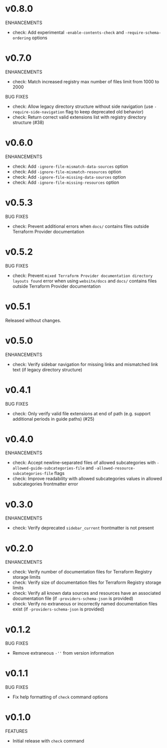 # v0.8.0

ENHANCEMENTS

* check: Add experimental `-enable-contents-check` and `-require-schema-ordering` options

# v0.7.0

ENHANCEMENTS

* check: Match increased registry max number of files limit from 1000 to 2000

BUG FIXES

* check: Allow legacy directory structure without side navigation (use `-require-side-navigation` flag to keep deprecated old behavior)
* check: Return correct valid extensions list with registry directory structure (#38)

# v0.6.0

ENHANCEMENTS

* check: Add `-ignore-file-mismatch-data-sources` option
* check: Add `-ignore-file-mismatch-resources` option
* check: Add `-ignore-file-missing-data-sources` option
* check: Add `-ignore-file-missing-resources` option

# v0.5.3

BUG FIXES

* check: Prevent additional errors when `docs/` contains files outside Terraform Provider documentation

# v0.5.2

BUG FIXES

* check: Prevent `mixed Terraform Provider documentation directory layouts found` error when using `website/docs` and `docs/` contains files outside Terraform Provider documentation

# v0.5.1

Released without changes.

# v0.5.0

ENHANCEMENTS

* check: Verify sidebar navigation for missing links and mismatched link text (if legacy directory structure)

# v0.4.1

BUG FIXES

* check: Only verify valid file extensions at end of path (e.g. support additional periods in guide paths) (#25)

# v0.4.0

ENHANCEMENTS

* check: Accept newline-separated files of allowed subcategories with `-allowed-guide-subcategories-file` and `-allowed-resource-subcategories-file` flags
* check: Improve readability with allowed subcategories values in allowed subcategories frontmatter error

# v0.3.0

ENHANCEMENTS

* check: Verify deprecated `sidebar_current` frontmatter is not present

# v0.2.0

ENHANCEMENTS

* check: Verify number of documentation files for Terraform Registry storage limits
* check: Verify size of documentation files for Terraform Registry storage limits
* check: Verify all known data sources and resources have an associated documentation file (if `-providers-schema-json` is provided)
* check: Verify no extraneous or incorrectly named documentation files exist (if `-providers-schema-json` is provided)

# v0.1.2

BUG FIXES

* Remove extraneous `-''` from version information

# v0.1.1

BUG FIXES

* Fix help formatting of `check` command options

# v0.1.0

FEATURES

* Initial release with `check` command
